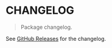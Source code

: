 # CHANGELOG

> Package changelog.

See [GitHub Releases](https://github.com/stdlib-js/assert-is-error/releases) for the changelog.